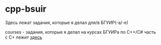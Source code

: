 # cpp-bsuir

Здесь лежат задания, которые я делал для/в БГУИР(-а/-е)

courses - задания, которые я делал на курсах БГУИРа по C++/C#
часть с C+ лежит [здесь](https://github.com/kefaxoo/cpp-bsuir)